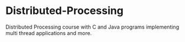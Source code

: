 # Distributed-Processing
Distributed Processing course with C and Java programs implementing multi thread applications and more.

